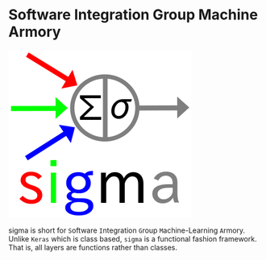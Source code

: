 # Software Integration Group Machine Armory
![sigma](logos/sigma.png)

sigma is short for `S`oftware `I`ntegration `G`roup `M`achine-Learning `A`rmory. Unlike `Keras` which is class based, `sigma` is a functional fashion framework. That is, all layers are functions rather than classes.
